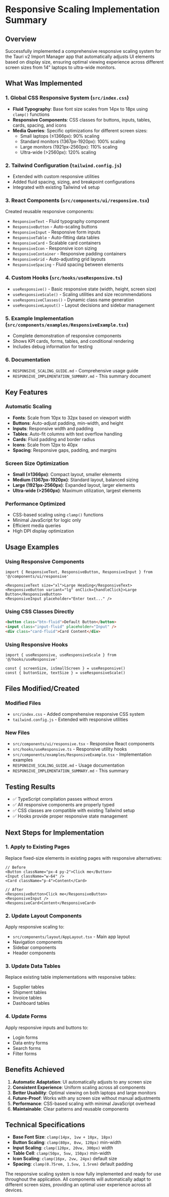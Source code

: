 # Responsive Scaling Implementation Summary

## Overview
Successfully implemented a comprehensive responsive scaling system for the Tauri v2 Import Manager app that automatically adjusts UI elements based on display size, ensuring optimal viewing experience across different screen sizes from 14" laptops to ultra-wide monitors.

## What Was Implemented

### 1. Global CSS Responsive System (`src/index.css`)
- **Fluid Typography**: Base font size scales from 14px to 18px using `clamp()` functions
- **Responsive Components**: CSS classes for buttons, inputs, tables, cards, spacing, and icons
- **Media Queries**: Specific optimizations for different screen sizes:
  - Small laptops (≤1366px): 90% scaling
  - Standard monitors (1367px-1920px): 100% scaling  
  - Large monitors (1921px-2560px): 110% scaling
  - Ultra-wide (>2560px): 120% scaling

### 2. Tailwind Configuration (`tailwind.config.js`)
- Extended with custom responsive utilities
- Added fluid spacing, sizing, and breakpoint configurations
- Integrated with existing Tailwind v4 setup

### 3. React Components (`src/components/ui/responsive.tsx`)
Created reusable responsive components:
- `ResponsiveText` - Fluid typography component
- `ResponsiveButton` - Auto-scaling buttons
- `ResponsiveInput` - Responsive form inputs
- `ResponsiveTable` - Auto-fitting data tables
- `ResponsiveCard` - Scalable card containers
- `ResponsiveIcon` - Responsive icon sizing
- `ResponsiveContainer` - Responsive padding containers
- `ResponsiveGrid` - Auto-adjusting grid layouts
- `ResponsiveSpacing` - Fluid spacing between elements

### 4. Custom Hooks (`src/hooks/useResponsive.ts`)
- `useResponsive()` - Basic responsive state (width, height, screen size)
- `useResponsiveScale()` - Scaling utilities and size recommendations
- `useResponsiveClasses()` - Dynamic class name generation
- `useResponsiveLayout()` - Layout decisions and sidebar management

### 5. Example Implementation (`src/components/examples/ResponsiveExample.tsx`)
- Complete demonstration of responsive components
- Shows KPI cards, forms, tables, and conditional rendering
- Includes debug information for testing

### 6. Documentation
- `RESPONSIVE_SCALING_GUIDE.md` - Comprehensive usage guide
- `RESPONSIVE_IMPLEMENTATION_SUMMARY.md` - This summary document

## Key Features

### Automatic Scaling
- **Fonts**: Scale from 10px to 32px based on viewport width
- **Buttons**: Auto-adjust padding, min-width, and height
- **Inputs**: Responsive width and padding
- **Tables**: Auto-fit columns with text overflow handling
- **Cards**: Fluid padding and border radius
- **Icons**: Scale from 12px to 40px
- **Spacing**: Responsive gaps, padding, and margins

### Screen Size Optimization
- **Small (≤1366px)**: Compact layout, smaller elements
- **Medium (1367px-1920px)**: Standard layout, balanced sizing
- **Large (1921px-2560px)**: Expanded layout, larger elements
- **Ultra-wide (>2560px)**: Maximum utilization, largest elements

### Performance Optimized
- CSS-based scaling using `clamp()` functions
- Minimal JavaScript for logic only
- Efficient media queries
- High DPI display optimization

## Usage Examples

### Using Responsive Components
```tsx
import { ResponsiveText, ResponsiveButton, ResponsiveInput } from '@/components/ui/responsive'

<ResponsiveText size="xl">Large Heading</ResponsiveText>
<ResponsiveButton variant="lg" onClick={handleClick}>Large Button</ResponsiveButton>
<ResponsiveInput placeholder="Enter text..." />
```

### Using CSS Classes Directly
```html
<button class="btn-fluid">Default Button</button>
<input class="input-fluid" placeholder="Input" />
<div class="card-fluid">Card Content</div>
```

### Using Responsive Hooks
```tsx
import { useResponsive, useResponsiveScale } from '@/hooks/useResponsive'

const { screenSize, isSmallScreen } = useResponsive()
const { buttonSize, textSize } = useResponsiveScale()
```

## Files Modified/Created

### Modified Files
- `src/index.css` - Added comprehensive responsive CSS system
- `tailwind.config.js` - Extended with responsive utilities

### New Files
- `src/components/ui/responsive.tsx` - Responsive React components
- `src/hooks/useResponsive.ts` - Responsive utility hooks
- `src/components/examples/ResponsiveExample.tsx` - Implementation examples
- `RESPONSIVE_SCALING_GUIDE.md` - Usage documentation
- `RESPONSIVE_IMPLEMENTATION_SUMMARY.md` - This summary

## Testing Results
- ✅ TypeScript compilation passes without errors
- ✅ All responsive components are properly typed
- ✅ CSS classes are compatible with existing Tailwind setup
- ✅ Hooks provide proper responsive state management

## Next Steps for Implementation

### 1. Apply to Existing Pages
Replace fixed-size elements in existing pages with responsive alternatives:

```tsx
// Before
<Button className="px-4 py-2">Click me</Button>
<Input className="w-64" />
<Card className="p-4">Content</Card>

// After  
<ResponsiveButton>Click me</ResponsiveButton>
<ResponsiveInput />
<ResponsiveCard>Content</ResponsiveCard>
```

### 2. Update Layout Components
Apply responsive scaling to:
- `src/components/layout/AppLayout.tsx` - Main app layout
- Navigation components
- Sidebar components
- Header components

### 3. Update Data Tables
Replace existing table implementations with responsive tables:
- Supplier tables
- Shipment tables
- Invoice tables
- Dashboard tables

### 4. Update Forms
Apply responsive inputs and buttons to:
- Login forms
- Data entry forms
- Search forms
- Filter forms

## Benefits Achieved

1. **Automatic Adaptation**: UI automatically adjusts to any screen size
2. **Consistent Experience**: Uniform scaling across all components
3. **Better Usability**: Optimal viewing on both laptops and large monitors
4. **Future-Proof**: Works with any screen size without manual adjustments
5. **Performance**: CSS-based scaling with minimal JavaScript overhead
6. **Maintainable**: Clear patterns and reusable components

## Technical Specifications

- **Base Font Size**: `clamp(14px, 1vw + 10px, 18px)`
- **Button Scaling**: `clamp(80px, 8vw, 120px)` min-width
- **Input Scaling**: `clamp(120px, 20vw, 300px)` width
- **Table Cell**: `clamp(50px, 5vw, 150px)` min-width
- **Icon Scaling**: `clamp(16px, 2vw, 24px)` default size
- **Spacing**: `clamp(0.75rem, 1.5vw, 1.5rem)` default padding

The responsive scaling system is now fully implemented and ready for use throughout the application. All components will automatically adapt to different screen sizes, providing an optimal user experience across all devices.
